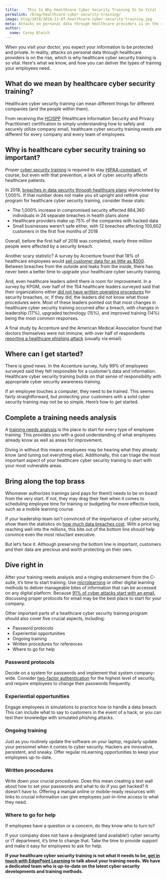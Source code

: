 ```yaml
---
title:    This Is Why Healthcare Cyber Security Training Is So Vital
permalink: /blog/healthcare-cyber-security-training/
image: blog/2018/2018-11-07-healthcare-cyber-security-training.jpg
meta: Attacks on personal data through healthcare providers is on the rise, which is why healthcare cyber security training is so vital. Here's how you can deliver the training your employees need to prevent data breaches.
author:
  name: Corey Bleich 
---
```


When you visit your doctor, you expect your information to be protected and private. In reality, attacks on personal data through healthcare providers is on the rise, which is why healthcare cyber security training is so vital. Here's what we know, and how you can deliver the types of training your employees need.

## What do we mean by healthcare cyber security training?

Healthcare cyber security training can mean different things for different companies (and the people within them).

From receiving the [HCISPP](https://www.isc2.org/Certifications/HCISPP) (Healthcare Information Security and Privacy Practitioner) certification to simply understanding how to safely and securely utilize company email, healthcare cyber security training needs are different for every company and every team of employees.

## Why is healthcare cyber security training so important?

Proper [cyber security training](/blog/cyber-security-training-for-beginners/) is required to stay [HIPAA-compliant](/blog/hipaa-compliance-training/), of course, but even with that prevention, a lack of cyber security affects healthcare patients.

In 2018, [breaches in data security through healthcare plans](https://healthitsecurity.com/news/health-plan-victims-of-healthcare-data-breaches-surge-1000) skyrocketed by 1,000%. If that number does not make you sit upright and rethink your program for healthcare cyber security training, consider these stats:

* The 1,000% increase in compromised security affected 884,360 individuals in 24 separate breaches in health plans alone
* Healthcare providers make up 75% of the companies with hacked data
* Small businesses weren’t safe either, with 12 breaches affecting 100,602 customers in the first five months of 2018

Overall, before the first half of 2018 was completed, nearly three million people were affected by a security breach.

Another scary statistic? A survey by Accenture found that 18% of healthcare employees would [sell customer data for as little as $500](https://www.businesswire.com/news/home/20180301005165/en/Health-Employees-Sell-Confidential-Data-Unauthorized-Parties). Between breaches from the outside and leaks from the inside, there has never been a better time to upgrade your healthcare cyber security training.

And, even healthcare leaders admit there is room for improvement. In a survey by KPGM, over half of the 154 healthcare leaders surveyed said that their organizations either [did not have written operating procedures](https://www.prnewswire.com/news-releases/healthcare-leaders-point-to-training-gaps-communication-in-procedures-and-response-to-cyber-attacks-kpmg-poll-300606837.html) for security breaches, or, if they did, the leaders did not know what those procedures were. Most of these leaders pointed out that most changes in healthcare cyber security training occurred after a breach, with changes in leadership (17%), upgraded technology (15%), and improved training (14%) being the most common responses.

A final study by Accenture and the American Medical Association found that doctors themselves were not immune, with over half of respondents [reporting a healthcare phishing attack](https://healthitsecurity.com/news/healthcare-phishing-computer-viruses-top-cyber-attack-methods) (usually via email).

## Where can I get started?

There is good news. In the Accenture survey, fully 99% of employees surveyed said they felt responsible for a customer’s data and information. Healthcare cyber security training builds on that sense of responsibility with appropriate cyber security awareness training.

If an employee touches a computer, they need to be trained. This seems fairly straightforward, but protecting your customers with a solid cyber security training may not be so simple. Here’s how to get started.

## Complete a training needs analysis

A [training needs analysis](/blog/training-needs-analysis/) is the place to start for every type of employee training. This provides you with a good understanding of what employees already know as well as areas for improvement.

Diving in without this means employees may be hearing what they already know (and tuning out everything else). Additionally, this can triage the most important aspect of your healthcare cyber security training to start with your most vulnerable areas.

## Bring along the top brass

Whomever authorizes trainings (and pays for them!) needs to be on board from the very start. If not, they may drag their feet when it comes to scheduling employee time for training or budgeting for more effective tools, such as a mobile learning course.

If your leadership team isn't convinced of the importance of cyber security, show them the statistics on [how much data breaches cost](https://www.ibm.com/security/data-breach). With a price tag reaching well into the millions, this bite out of the bottom line should help convince even the most reluctant executive.

But let’s face it. Although preserving the bottom line is important, customers and their data are precious and worth protecting on their own.

## Dive right in

After your training needs analysis and a ringing endorsement from the C-suite, it’s time to start training. Use [microlearning](/blog/types-of-microlearning/) or other digital learning methods to deliver manageable bites of information that can be accessed on any digital platform. Because [91% of cyber attacks start with an email](https://www2.deloitte.com/my/en/pages/risk/articles/91-percent-of-all-cyber-attacks-begin-with-a-phishing-email-to-an-unexpected-victim.html), discussing proper protocols for email may be the best place to start for your company.

Other important parts of a healthcare cyber security training program should also cover five crucial aspects, including:
* Password protocols
* Experiential opportunities
* Ongoing training
* Written procedures for references
* Where to go for help

### Password protocols

Decide on a system for passwords and implement that system company-wide.
Consider [two-factor authentication](https://www.cnet.com/news/two-factor-authentication-what-you-need-to-know-faq/) for the highest level of security, and require employees to change their passwords frequently.

### Experiential opportunities

Engage employees in simulations to practice how to handle a data breach. This can include what to say to customers in the event of a hack, or you can test their knowledge with simulated phishing attacks.

### Ongoing training

Just as you routinely update the software on your laptop, regularly update your personnel when it comes to cyber security.
Hackers are innovative, persistent, and sneaky. Offer regular mLearning opportunities to keep your employees up-to-date.

### Written procedures

Write down your crucial procedures. Does this mean creating a text wall about how to set your passwords and what to do if you get hacked? It doesn’t have to.
Offering a manual online or mobile-ready resources with links to crucial information can give employees just-in-time access to what they need.

### Where to go for help

If employees have a question or a concern, do they know who to turn to?

If your company does not have a designated (and available!) cyber security or IT department, it’s time to change that. Take the time to provide support and make it easy for employees to ask for help.

<strong>If your healthcare cyber security training is not what it needs to be, [get in touch with EdgePoint Learning](/contact/) to talk about your training needs. We have a dedicated team who is up-to-date on the latest cyber security developments and training methods.</strong>
